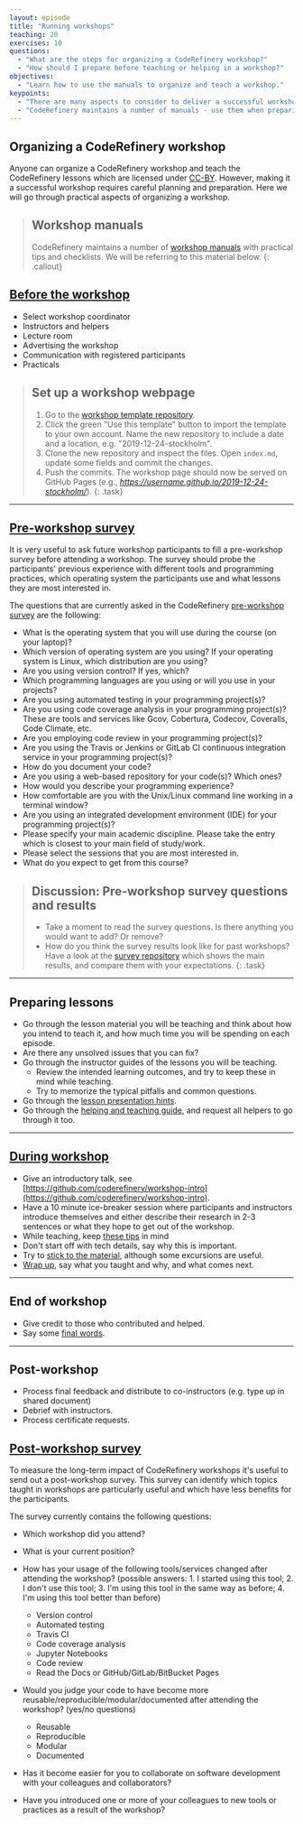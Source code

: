 ```yaml
---
layout: episode
title: "Running workshops"
teaching: 20
exercises: 10
questions:
  - "What are the steps for organizing a CodeRefinery workshop?"
  - "How should I prepare before teaching or helping in a workshop?"
objectives:
  - "Learn how to use the manuals to organize and teach a workshop."
keypoints:
  - "There are many aspects to consider to deliver a successful workshop."
  - "CodeRefinery maintains a number of manuals - use them when preparing a workshop."
---
```


## Organizing a CodeRefinery workshop

Anyone can organize a CodeRefinery workshop and teach the CodeRefinery lessons which are
licensed under [CC-BY](https://creativecommons.org/licenses/by/4.0/).
However, making it a successful workshop requires careful planning and preparation. Here we will go
through practical aspects of organizing a workshop.

> ## Workshop manuals
> CodeRefinery maintains a number of [workshop manuals](https://github.com/coderefinery/manuals/)
> with practical tips and checklists. We will be referring to this material below.
{: .callout}

## [Before the workshop](https://github.com/coderefinery/manuals/blob/master/workshop-administration.md#before-the-workshop)

- Select workshop coordinator
- Instructors and helpers
- Lecture room
- Advertising the workshop
- Communication with registered participants
- Practicals

> ## Set up a workshop webpage
>
> 1. Go to the [workshop template repository](https://github.com/coderefinery/template-workshop-webpage).
> 2. Click the green "Use this template" button to import the template to your own account.
>    Name the new repository to include a date and a location, e.g. "2019-12-24-stockholm".
> 3. Clone the new repository and inspect the files. Open `index.md`, update some fields and commit the changes.
> 4. Push the commits. The workshop page should now be served on GitHub Pages
>    (e.g., *https://username.github.io/2019-12-24-stockholm/*).
{: .task}

---

## [Pre-workshop survey](https://github.com/coderefinery/pre-workshop-survey)

It is very useful to ask future workshop participants to fill a pre-workshop survey before
attending a workshop. The survey should probe the participants' previous experience
with different tools and programming practices, which operating system the participants use
and what lessons they are most interested in.

The questions that are currently asked in the CodeRefinery
[pre-workshop survey](https://github.com/coderefinery/pre-workshop-survey)
are the following:
- What is the operating system that you will use during the course (on your laptop)?
- Which version of operating system are you using? If your operating system is Linux, which distribution are you using?
- Are you using version control? If yes, which?
- Which programming languages are you using or will you use in your projects?
- Are you using automated testing in your programming project(s)?
- Are you using code coverage analysis in your programming project(s)? These are tools and services like Gcov, Cobertura, Codecov, Coveralls, Code Climate, etc.
- Are you employing code review in your programming project(s)?
- Are you using the Travis or Jenkins or GitLab CI continuous integration service in your programming project(s)?
- How do you document your code?
- Are you using a web-based repository for your code(s)? Which ones?
- How would you describe your programming experience?
- How comfortable are you with the Unix/Linux command line working in a terminal window?
- Are you using an integrated development environment (IDE) for your programming project(s)?
- Please specify your main academic discipline. Please take the entry which is closest to your main field of study/work.
- Please select the sessions that you are most interested in.
- What do you expect to get from this course?

> ## Discussion: Pre-workshop survey questions and results
>
> - Take a moment to read the survey questions. Is there anything you would want to add? Or remove?
> - How do you think the survey results look like for past workshops? Have a look at the
>   [survey repository](https://github.com/coderefinery/pre-workshop-survey) which shows the
>   main results, and compare them with your expectations.
{: .task}

---

## Preparing lessons

- Go through the lesson material you will be teaching and think about how you
  intend to teach it, and how much time you will be spending on each episode.
- Are there any unsolved issues that you can fix?
- Go through the instructor guides of the lessons you will be teaching.
  - Review the intended learning outcomes, and try to keep these in mind while teaching.
  - Try to memorize the typical pitfalls and common questions.
- Go through the [lesson presentation hints](https://github.com/coderefinery/manuals/blob/master/presenting.md).
- Go through the [helping and teaching guide](https://github.com/coderefinery/manuals/blob/master/helping-and-teaching.md),
  and request all helpers to go through it too.

---

## [During workshop](https://github.com/coderefinery/manuals/blob/master/workshop-administration.md#during-workshop)

- Give an introductory talk, see [https://github.com/coderefinery/workshop-intro](https://github.com/coderefinery/workshop-intro).
- Have a 10 minute ice-breaker session where participants and instructors introduce themselves
  and either describe their research in 2-3 sentences or what they hope to get out of the workshop.
- While teaching, keep [these tips](https://github.com/coderefinery/manuals/blob/master/workshop-administration.md#during-workshop) in mind
- Don't start off with tech details, say why this is important.
- Try to [stick to the material](https://github.com/coderefinery/manuals/blob/master/presenting.md#try-to-stick-to-the-material),
  although some excursions are useful.
- [Wrap up](https://github.com/coderefinery/manuals/blob/master/presenting.md#wrap-up),
  say what you taught and why, and what comes next.

---

## End of workshop

- Give credit to those who contributed and helped.
- Say some [final words](https://github.com/coderefinery/workshop-outro).

---

## Post-workshop

- Process final feedback and distribute to co-instructors (e.g. type up in shared document)
- Debrief with instructors.
- Process certificate requests.

## [Post-workshop survey](https://github.com/coderefinery/post-workshop-survey)

To measure the long-term impact of CodeRefinery workshops it's useful to send out a
post-workshop survey. This survey can identify which topics taught in workshops are
particularly useful and which have less benefits for the participants.

The survey currently contains the following questions:

- Which workshop did you attend?
- What is your current position?
- How has your usage of the following tools/services changed after attending the workshop? (possible answers: 1. I started using this tool; 2. I don't use this tool; 3. I'm using this tool in the same way as before; 4. I'm using this tool better than before)
  - Version control
  - Automated testing
  - Travis CI
  - Code coverage analysis
  - Jupyter Notebooks
  - Code review
  - Read the Docs or GitHub/GitLab/BitBucket Pages

- Would you judge your code to have become more reusable/reproducible/modular/documented after attending the workshop? (yes/no questions)
  - Reusable
  - Reproducible
  - Modular
  - Documented
- Has it become easier for you to collaborate on software development with your colleagues and collaborators?
- Have you introduced one or more of your colleagues to new tools or practices as a result of the workshop?


